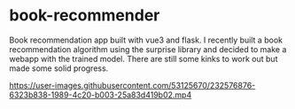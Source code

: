 # book-recommender
Book recommendation app built with vue3 and flask. I recently built a book recommendation algorithm using the surprise library and decided to make a webapp with the trained model. There are still some kinks to work out but made some solid progress.


https://user-images.githubusercontent.com/53125670/232576876-6323b838-1989-4c20-b003-25a83d419b02.mp4

